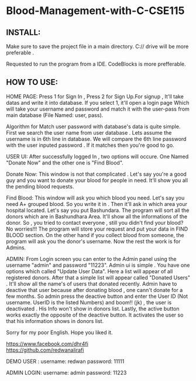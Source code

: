 # Blood-Management-with-C-CSE115

INSTALL: 
--------------
Make sure to save the project file in a main directory.
C:// drive will be more preferable .

Requested to run the program from a IDE. CodeBlocks is more prefferable.

HOW TO USE:
--------------

HOME PAGE:
Press 1 for Sign In , Press 2 for Sign Up.For signup , It'll take datas and write it into database.
If you select 1, it'll open a login page Which will take your username and password and match it with 
the user-pass from main database (File Named: user, pass).

Algorithm for Match user password with database's data is quite simple. First we search the user name 
from user database . Lets assume the username is in 6th line in database. We will compare the 6th line
password with the user inputed password . If it matches then you're good to go. 


USER UI:
After successfully logged In , two options will occure. One Named "Donate Now" and the other one is "Find Blood".

Donate Now:
This window is not that complicated . Let's say you're a good guy and you want to donate your blood for people 
in need. It'll show you all the pending blood requests. 

Find Blood:
This window will ask you which blood you need. Let's say you need A+ grouped blood. So you write it in .
Then it'll ask in which area your hospital located. Let's say you put Bashundara. The program will sort
all the donors which are in Bashundhara Area. It'll show all the informations of the donor. So , you tried 
to contact everyone , still you didn't find your blood? No worries!!! The program will store your request and 
put your data in FIND BLOOD section.
On the other hand if you collect blood from someone, the program will ask you the donor's username. 
Now the rest the work is for Admins.

ADMIN:
From Login screen you can enter to the Admin panel using the username "admin" and password "11223".
Admin ui is simple . You have one options which called "Update User Data". Here a list will appear of all
registered donors. After that a simple list will appear called "Donated Users" . It'll show all the name's of 
users that donated recently. Admin have to deactive that user because after donating blood , one cann't donate 
for a few months. So admin press the deactive button and enter the User ID (Not username. UserID is the listed Numbers)
and boom!! (jk) , the user is deactivated . His Info won't show in donors list. Lastly, the active button works exactly 
the opposite of the deactive button. It activates the user so that his information shows in donors list.

Sorry for my poor English. Hope you liked it.

https://www.facebook.com/dhr4fi  
https://github.com/redwanalirafi

DEMO USER :
username: redwan
password: 11111

ADMIN LOGIN:
username: admin
password: 11223

